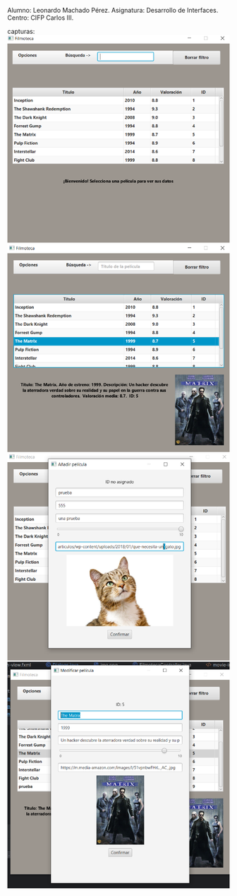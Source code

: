 Alumno: Leonardo Machado Pérez.
Asignatura: Desarrollo de Interfaces.
Centro: CIFP Carlos III.


capturas:
![img.png](img.png)
![img_1.png](img_1.png)
![img_2.png](img_2.png)
![img_3.png](img_3.png)
